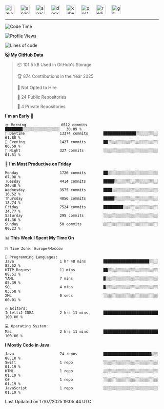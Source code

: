 <p align="left">
  <img src="https://cdn.jsdelivr.net/gh/devicons/devicon/icons/java/java-original.svg" style="height: 30px; width: 30px;" alt="java logo" />
  <img width="12" />
  <img src="https://cdn.jsdelivr.net/gh/devicons/devicon/icons/spring/spring-original.svg" style="height: 30px; width: 30px;" alt="spring logo" />
  <img width="12" />
  <img src="https://cdn.jsdelivr.net/gh/devicons/devicon/icons/apachekafka/apachekafka-original.svg" style="height: 30px; width: 30px;" alt="apachekafka logo" />
  <img width="12" />
  <img src="https://cdn.jsdelivr.net/gh/devicons/devicon/icons/docker/docker-original.svg" style="height: 30px; width: 30px;" alt="docker logo" />
  <img width="12" />
  <img src="https://cdn.jsdelivr.net/gh/devicons/devicon/icons/kubernetes/kubernetes-plain.svg" style="height: 30px; width: 30px;" alt="kubernetes logo" />
  <img width="12" />
  <img src="https://cdn.jsdelivr.net/gh/devicons/devicon/icons/postgresql/postgresql-original.svg" style="height: 30px; width: 30px;" alt="postgresql logo" />
  <img width="12" />
  <img src="https://cdn.jsdelivr.net/gh/devicons/devicon/icons/redis/redis-original.svg" style="height: 30px; width: 30px;" alt="redis logo" />
  <img width="12" />
  <img src="https://cdn.jsdelivr.net/gh/devicons/devicon/icons/git/git-original.svg" style="height: 30px; width: 30px;" alt="git logo" />
</p>


<!--<img src="https://media.giphy.com/media/LnQjpWaON8nhr21vNW/giphy.gif" width="60"> <em><b>I love connecting with different people</b> so if you want to say <b>hi, I'll be happy to meet you more!</b> 😊 </em> -->

---
<!--START_SECTION:waka-->
![Code Time](http://img.shields.io/badge/Code%20Time-2%2C361%20hrs%2046%20mins-blue)

![Profile Views](http://img.shields.io/badge/Profile%20Views-5-blue)

![Lines of code](https://img.shields.io/badge/From%20Hello%20World%20I%27ve%20Written-6.0%20million%20lines%20of%20code-blue)

**🐱 My GitHub Data** 

> 📦 101.5 kB Used in GitHub's Storage 
 > 
> 🏆 874 Contributions in the Year 2025
 > 
> 🚫 Not Opted to Hire
 > 
> 📜 24 Public Repositories 
 > 
> 🔑 4 Private Repositories 
 > 
**I'm an Early 🐤** 

```text
🌞 Morning                6512 commits        ████████░░░░░░░░░░░░░░░░░   30.09 % 
🌆 Daytime                13374 commits       ███████████████░░░░░░░░░░   61.80 % 
🌃 Evening                1427 commits        ██░░░░░░░░░░░░░░░░░░░░░░░   06.59 % 
🌙 Night                  327 commits         ░░░░░░░░░░░░░░░░░░░░░░░░░   01.51 % 
```
📅 **I'm Most Productive on Friday** 

```text
Monday                   1726 commits        ██░░░░░░░░░░░░░░░░░░░░░░░   07.98 % 
Tuesday                  4414 commits        █████░░░░░░░░░░░░░░░░░░░░   20.40 % 
Wednesday                3575 commits        ████░░░░░░░░░░░░░░░░░░░░░   16.52 % 
Thursday                 4056 commits        █████░░░░░░░░░░░░░░░░░░░░   18.74 % 
Friday                   7524 commits        █████████░░░░░░░░░░░░░░░░   34.77 % 
Saturday                 295 commits         ░░░░░░░░░░░░░░░░░░░░░░░░░   01.36 % 
Sunday                   50 commits          ░░░░░░░░░░░░░░░░░░░░░░░░░   00.23 % 
```


📊 **This Week I Spent My Time On** 

```text
🕑︎ Time Zone: Europe/Moscow

💬 Programming Languages: 
Java                     1 hr 48 mins        █████████████████████░░░░   82.52 % 
HTTP Request             11 mins             ██░░░░░░░░░░░░░░░░░░░░░░░   08.51 % 
YAML                     7 mins              █░░░░░░░░░░░░░░░░░░░░░░░░   05.39 % 
SQL                      4 mins              █░░░░░░░░░░░░░░░░░░░░░░░░   03.58 % 
XML                      0 secs              ░░░░░░░░░░░░░░░░░░░░░░░░░   00.01 % 

🔥 Editors: 
IntelliJ IDEA            2 hrs 11 mins       █████████████████████████   100.00 % 

💻 Operating System: 
Mac                      2 hrs 11 mins       █████████████████████████   100.00 % 
```

**I Mostly Code in Java** 

```text
Java                     74 repos            ██████████████████████░░░   88.10 % 
Swift                    1 repo              ░░░░░░░░░░░░░░░░░░░░░░░░░   01.19 % 
HTML                     1 repo              ░░░░░░░░░░░░░░░░░░░░░░░░░   01.19 % 
C#                       1 repo              ░░░░░░░░░░░░░░░░░░░░░░░░░   01.19 % 
JavaScript               1 repo              ░░░░░░░░░░░░░░░░░░░░░░░░░   01.19 % 
```




 Last Updated on 17/07/2025 19:05:44 UTC
<!--END_SECTION:waka-->


<!--
**SimakovIgor/SimakovIgor** is a ✨ _special_ ✨ repository because its `README.md` (this file) appears on your GitHub profile.

Here are some ideas to get you started:

- 🔭 I’m currently working on ...
- 🌱 I’m currently learning ...
- 👯 I’m looking to collaborate on ...
- 🤔 I’m looking for help with ...
- 💬 Ask me about ...
- 📫 How to reach me: ...
- 😄 Pronouns: ...
- ⚡ Fun fact: ...
-->
